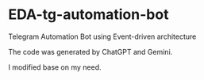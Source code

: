 # EDA-tg-automation-bot
Telegram Automation Bot using Event-driven architecture

The code was generated by ChatGPT and Gemini.

I modified base on my need.
